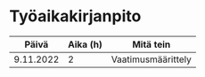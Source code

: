 # Työaikakirjanpito

| Päivä         | Aika (h) | Mitä tein          |
| ------------- | -------- | ------------------
| 9.11.2022     |  2       | Vaatimusmäärittely |

